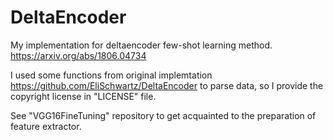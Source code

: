 # DeltaEncoder

My implementation for deltaencoder few-shot learning method. https://arxiv.org/abs/1806.04734

I used some functions from original implemtation https://github.com/EliSchwartz/DeltaEncoder to parse data, so I provide the copyright license in "LICENSE" file.

See "VGG16FineTuning" repository to get acquainted to the preparation of feature extractor.
